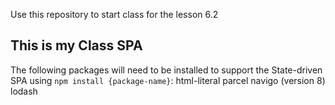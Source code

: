 Use this repository to start class for the lesson 6.2

## This is my Class SPA

The following packages will need to be installed to support the State-driven SPA using `npm install {package-name}`:
html-literal
parcel
navigo (version 8)
lodash
